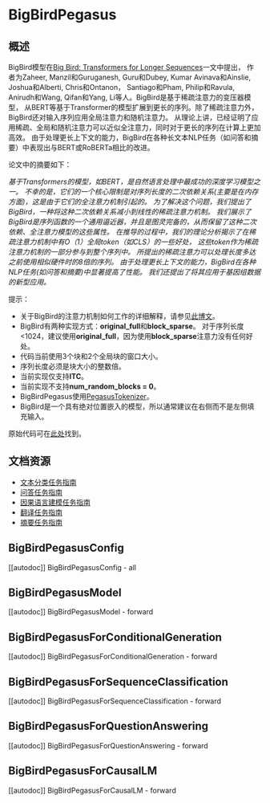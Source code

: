 <!--版权所有2021年The HuggingFace团队。
根据Apache 2.0许可证（“许可证”）获得许可; 在符合许可证的情况下，你不能使用此文件。
你可以在以下链接中获得许可证的副本：
http://www.apache.org/licenses/LICENSE-2.0
除非适用法律要求或书面同意，否则根据许可证分发的软件都是基于“按原样”提供的，
不附带任何明示或暗示的保证或条件。有关特定语言的保证或条件，请参见许可证的规定。
请注意，该文件是以 Markdown 为基础的，但包含我们文档生成器的特定语法（类似于 MDX）
这些语法可能无法在你的 Markdown 查看器中正确呈现。
-->

# BigBirdPegasus

## 概述

BigBird模型在[Big Bird: Transformers for Longer Sequences](https://arxiv.org/abs/2007.14062)一文中提出，
作者为Zaheer, Manzil和Guruganesh, Guru和Dubey, Kumar Avinava和Ainslie, Joshua和Alberti, Chris和Ontanon，
Santiago和Pham, Philip和Ravula, Anirudh和Wang, Qifan和Yang, Li等人。BigBird是基于稀疏注意力的变压器模型，
从BERT等基于Transformer的模型扩展到更长的序列。除了稀疏注意力外，BigBird还对输入序列应用全局注意力和随机注意力。
从理论上讲，已经证明了应用稀疏、全局和随机注意力可以近似全注意力，同时对于更长的序列在计算上更加高效。
由于处理更长上下文的能力，BigBird在各种长文本NLP任务（如问答和摘要）中表现出与BERT或RoBERTa相比的改进。

论文中的摘要如下：

*基于Transformers的模型，如BERT，是自然语言处理中最成功的深度学习模型之一。
不幸的是，它们的一个核心限制是对序列长度的二次依赖关系(主要是在内存方面)，这是由于它们的全注意力机制引起的。
为了解决这个问题，我们提出了BigBird，一种将这种二次依赖关系减小到线性的稀疏注意力机制。
我们展示了BigBird是序列函数的一个通用逼近器，并且是图灵完备的，从而保留了这种二次依赖、全注意力模型的这些属性。
在推导的过程中，我们的理论分析揭示了在稀疏注意力机制中有O（1）全局token（如CLS）的一些好处，
这些token作为稀疏注意力机制的一部分参与到整个序列中。
所提出的稀疏注意力可以处理长度多达之前使用相似硬件时的8倍的序列。
由于处理更长上下文的能力，BigBird在各种NLP任务(如问答和摘要)中显著提高了性能。
我们还提出了将其应用于基因组数据的新型应用。*

提示：

- 关于BigBird的注意力机制如何工作的详细解释，请参见[此博文](https://huggingface.co/blog/big-bird)。
- BigBird有两种实现方式：**original_full**和**block_sparse**。
  对于序列长度<1024，建议使用**original_full**，因为使用**block_sparse**注意力没有任何好处。
- 代码当前使用3个块和2个全局块的窗口大小。
- 序列长度必须是块大小的整数倍。
- 当前实现仅支持**ITC**。
- 当前实现不支持**num_random_blocks = 0**。
- BigBirdPegasus使用[PegasusTokenizer](https://github.com/huggingface/transformers/blob/main/src/transformers/models/pegasus/tokenization_pegasus.py)。
- BigBird是一个具有绝对位置嵌入的模型，所以通常建议在右侧而不是左侧填充输入。

原始代码可在[此处](https://github.com/google-research/bigbird)找到。

## 文档资源

- [文本分类任务指南](../tasks/sequence_classification)
- [问答任务指南](../tasks/question_answering)
- [因果语言建模任务指南](../tasks/language_modeling)
- [翻译任务指南](../tasks/translation)
- [摘要任务指南](../tasks/summarization)

## BigBirdPegasusConfig

[[autodoc]] BigBirdPegasusConfig
    - all

## BigBirdPegasusModel

[[autodoc]] BigBirdPegasusModel
    - forward

## BigBirdPegasusForConditionalGeneration

[[autodoc]] BigBirdPegasusForConditionalGeneration
    - forward

## BigBirdPegasusForSequenceClassification

[[autodoc]] BigBirdPegasusForSequenceClassification
    - forward

## BigBirdPegasusForQuestionAnswering

[[autodoc]] BigBirdPegasusForQuestionAnswering
    - forward

## BigBirdPegasusForCausalLM

[[autodoc]] BigBirdPegasusForCausalLM
    - forward